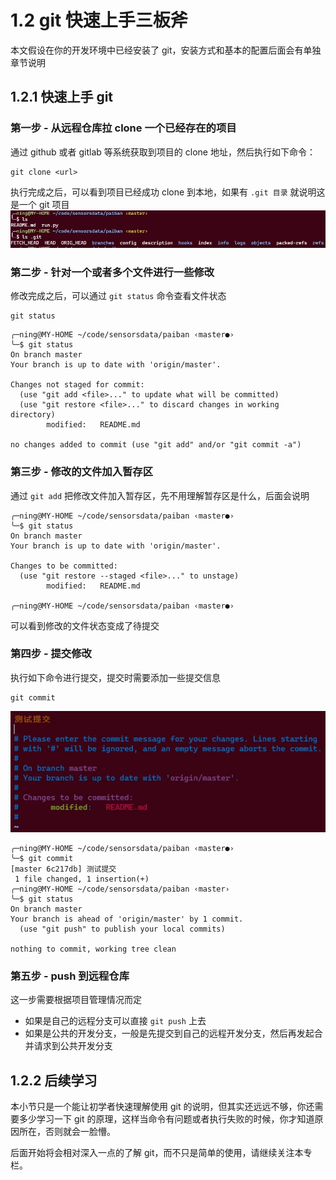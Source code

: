 # 1.2 git 快速上手三板斧

本文假设在你的开发环境中已经安装了 git，安装方式和基本的配置后面会有单独章节说明

## 1.2.1 快速上手 git

### 第一步 - 从远程仓库拉 clone 一个已经存在的项目

通过 github 或者 gitlab 等系统获取到项目的 clone 地址，然后执行如下命令：

```shell
git clone <url>
```

执行完成之后，可以看到项目已经成功 clone 到本地，如果有 `.git 目录` 就说明这是一个 git 项目
![Alt text](img/%E5%BE%AE%E4%BF%A1%E6%88%AA%E5%9B%BE_20240127153705.png)

### 第二步 - 针对一个或者多个文件进行一些修改

修改完成之后，可以通过 `git status` 命令查看文件状态

```shell
git status
```

```shell
╭─ning@MY-HOME ~/code/sensorsdata/paiban ‹master●›
╰─$ git status
On branch master
Your branch is up to date with 'origin/master'.

Changes not staged for commit:
  (use "git add <file>..." to update what will be committed)
  (use "git restore <file>..." to discard changes in working directory)
        modified:   README.md

no changes added to commit (use "git add" and/or "git commit -a")
```

### 第三步 - 修改的文件加入暂存区

通过 `git add` 把修改文件加入暂存区，先不用理解暂存区是什么，后面会说明

```shell
╭─ning@MY-HOME ~/code/sensorsdata/paiban ‹master●›
╰─$ git status
On branch master
Your branch is up to date with 'origin/master'.

Changes to be committed:
  (use "git restore --staged <file>..." to unstage)
        modified:   README.md

╭─ning@MY-HOME ~/code/sensorsdata/paiban ‹master●›
```

可以看到修改的文件状态变成了待提交

### 第四步 - 提交修改

执行如下命令进行提交，提交时需要添加一些提交信息

```shell
git commit
```

![Alt text](img/%E5%BE%AE%E4%BF%A1%E6%88%AA%E5%9B%BE_20240127155209.png)

```shell
╭─ning@MY-HOME ~/code/sensorsdata/paiban ‹master●›
╰─$ git commit
[master 6c217db] 测试提交
 1 file changed, 1 insertion(+)
╭─ning@MY-HOME ~/code/sensorsdata/paiban ‹master›
╰─$ git status
On branch master
Your branch is ahead of 'origin/master' by 1 commit.
  (use "git push" to publish your local commits)

nothing to commit, working tree clean
```

### 第五步 - push 到远程仓库

这一步需要根据项目管理情况而定

* 如果是自己的远程分支可以直接 `git push` 上去
* 如果是公共的开发分支，一般是先提交到自己的远程开发分支，然后再发起合并请求到公共开发分支

## 1.2.2 后续学习

本小节只是一个能让初学者快速理解使用 git 的说明，但其实还远远不够，你还需要多少学习一下 git 的原理，这样当命令有问题或者执行失败的时候，你才知道原因所在，否则就会一脸懵。

后面开始将会相对深入一点的了解 git，而不只是简单的使用，请继续关注本专栏。
